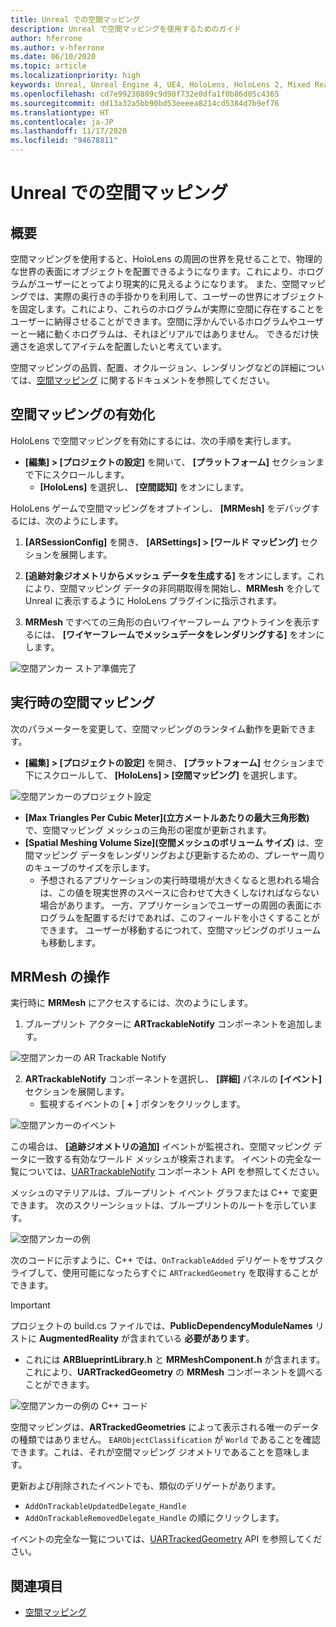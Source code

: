 ```yaml
---
title: Unreal での空間マッピング
description: Unreal で空間マッピングを使用するためのガイド
author: hferrone
ms.author: v-hferrone
ms.date: 06/10/2020
ms.topic: article
ms.localizationpriority: high
keywords: Unreal, Unreal Engine 4, UE4, HoloLens, HoloLens 2, Mixed Reality, 開発, 機能, ドキュメント, ガイド, ホログラム, 空間マッピング, Mixed Reality ヘッドセット, Windows Mixed Reality ヘッドセット, 仮想現実ヘッドセット
ms.openlocfilehash: cd7e99230809c9d98f732e0dfa1f0b86d05c4365
ms.sourcegitcommit: dd13a32a5bb90bd53eeeea8214cd5384d7b9ef76
ms.translationtype: HT
ms.contentlocale: ja-JP
ms.lasthandoff: 11/17/2020
ms.locfileid: "94678811"
---
```

# <a name="spatial-mapping-in-unreal"></a>Unreal での空間マッピング

## <a name="overview"></a>概要
空間マッピングを使用すると、HoloLens の周囲の世界を見せることで、物理的な世界の表面にオブジェクトを配置できるようになります。これにより、ホログラムがユーザーにとってより現実的に見えるようになります。 また、空間マッピングでは、実際の奥行きの手掛かりを利用して、ユーザーの世界にオブジェクトを固定します。これにより、これらのホログラムが実際に空間に存在することをユーザーに納得させることができます。空間に浮かんでいるホログラムやユーザーと一緒に動くホログラムは、それほどリアルではありません。 できるだけ快適さを追求してアイテムを配置したいと考えています。

空間マッピングの品質、配置、オクルージョン、レンダリングなどの詳細については、[空間マッピング](../../design/spatial-mapping.md) に関するドキュメントを参照してください。

## <a name="enabling-spatial-mapping"></a>空間マッピングの有効化

HoloLens で空間マッピングを有効にするには、次の手順を実行します。
- **[編集] > [プロジェクトの設定]** を開いて、 **[プラットフォーム]** セクションまで下にスクロールします。    
    + **[HoloLens]** を選択し、 **[空間認知]** をオンにします。

HoloLens ゲームで空間マッピングをオプトインし、 **[MRMesh]** をデバッグするには、次のようにします。
1. **[ARSessionConfig]** を開き、 **[ARSettings] > [ワールド マッピング]** セクションを展開します。 

2. **[追跡対象ジオメトリからメッシュ データを生成する]** をオンにします。これにより、空間マッピング データの非同期取得を開始し、**MRMesh** を介して Unreal に表示するように HoloLens プラグインに指示されます。 
3. **MRMesh** ですべての三角形の白いワイヤーフレーム アウトラインを表示するには、 **[ワイヤーフレームでメッシュデータをレンダリングする]** をオンにします。 

![空間アンカー ストア準備完了](images/unreal-spatialmapping-arsettings.PNG)


## <a name="spatial-mapping-at-runtime"></a>実行時の空間マッピング
次のパラメーターを変更して、空間マッピングのランタイム動作を更新できます。

- **[編集] > [プロジェクトの設定]** を開き、 **[プラットフォーム]** セクションまで下にスクロールして、 **[HoloLens] > [空間マッピング]** を選択します。 

![空間アンカーのプロジェクト設定](images/unreal-spatialmapping-projectsettings.PNG)

- **[Max Triangles Per Cubic Meter]\(立方メートルあたりの最大三角形数\)** で、空間マッピング メッシュの三角形の密度が更新されます。  
- **[Spatial Meshing Volume Size]\(空間メッシュのボリューム サイズ\)** は、空間マッピング データをレンダリングおよび更新するための、プレーヤー周りのキューブのサイズを示します。  
    + 予想されるアプリケーションの実行時環境が大きくなると思われる場合は、この値を現実世界のスペースに合わせて大きくしなければならない場合があります。  一方、アプリケーションでユーザーの周囲の表面にホログラムを配置するだけであれば、このフィールドを小さくすることができます。 ユーザーが移動するにつれて、空間マッピングのボリュームも移動します。 

## <a name="working-with-mrmesh"></a>MRMesh の操作
実行時に **MRMesh** にアクセスするには、次のようにします。
1. ブループリント アクターに **ARTrackableNotify** コンポーネントを追加します。 

![空間アンカーの AR Trackable Notify](images/unreal-spatialmapping-artrackablenotify.PNG)

2. **ARTrackableNotify** コンポーネントを選択し、 **[詳細]** パネルの **[イベント]** セクションを展開します。 
    - 監視するイベントの [ **+** ] ボタンをクリックします。 

![空間アンカーのイベント](images/unreal-spatialmapping-events.PNG)

この場合は、 **[追跡ジオメトリの追加]** イベントが監視され、空間マッピング データに一致する有効なワールド メッシュが検索されます。 イベントの完全な一覧については、[UARTrackableNotify](https://docs.unrealengine.com/API/Runtime/AugmentedReality/UARTrackableNotifyComponent/index.html) コンポーネント API を参照してください。 

メッシュのマテリアルは、ブループリント イベント グラフまたは C++ で変更できます。 次のスクリーンショットは、ブループリントのルートを示しています。 

![空間アンカーの例](images/unreal-spatialmapping-example.PNG)

次のコードに示すように、C++ では、`OnTrackableAdded` デリゲートをサブスクライブして、使用可能になったらすぐに `ARTrackedGeometry` を取得することができます。 

> [!IMPORTANT]
> プロジェクトの build.cs ファイルでは、**PublicDependencyModuleNames** リストに **AugmentedReality** が含まれている **必要があります**。
> - これには **ARBlueprintLibrary.h** と **MRMeshComponent.h** が含まれます。これにより、**UARTrackedGeometry** の **MRMesh** コンポーネントを調べることができます。 

![空間アンカーの例の C++ コード](images/unreal-spatialmapping-examplecode.PNG)

空間マッピングは、**ARTrackedGeometries** によって表示される唯一のデータの種類ではありません。 `EARObjectClassification` が `World` であることを確認できます。これは、それが空間マッピング ジオメトリであることを意味します。 

更新および削除されたイベントでも、類似のデリゲートがあります。 
- `AddOnTrackableUpdatedDelegate_Handle` 
- `AddOnTrackableRemovedDelegate_Handle` の順にクリックします。 

イベントの完全な一覧については、[UARTrackedGeometry](https://docs.unrealengine.com/API/Runtime/AugmentedReality/UARTrackedGeometry/index.html) API を参照してください。

## <a name="see-also"></a>関連項目
* [空間マッピング](../../design/spatial-mapping.md)
